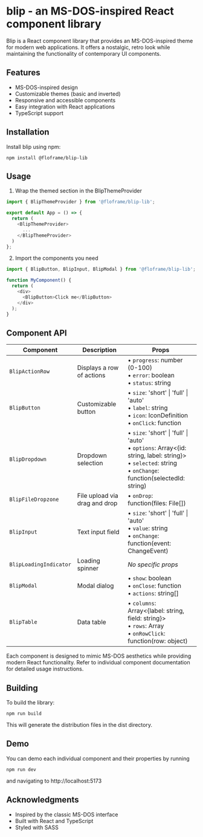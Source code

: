 # blip - an MS-DOS-inspired React component library

Blip is a React component library that provides an MS-DOS-inspired theme for modern web applications. 
It offers a nostalgic, retro look while maintaining the functionality of contemporary UI components.

## Features

- MS-DOS-inspired design
- Customizable themes (basic and inverted)
- Responsive and accessible components
- Easy integration with React applications
- TypeScript support

## Installation

Install blip using npm:

    npm install @floframe/blip-lib

## Usage

1. Wrap the themed section in the BlipThemeProvider

```typescript jsx
import { BlipThemeProvider } from '@floframe/blip-lib';

export default App = () => {
  return (
    <BlipThemeProvider>
      ...
    </BlipThemeProvider>
  )
};
```

2. Import the components you need

```typescript jsx
import { BlipButton, BlipInput, BlipModal } from '@floframe/blip-lib';

function MyComponent() {
  return (
    <div>
      <BlipButton>Click me</BlipButton>
    </div>
  );
}
```

## Component API

| Component              | Description                   | Props                                                                                                                                                          |
|------------------------|-------------------------------|----------------------------------------------------------------------------------------------------------------------------------------------------------------|
| `BlipActionRow`        | Displays a row of actions     | • `progress`: number (0-100)<br>• `error`: boolean<br>• `status`: string                                                                                       |
| `BlipButton`           | Customizable button           | • `size`: 'short' \| 'full' \| 'auto'<br>• `label`: string<br>• `icon`: IconDefinition<br>• `onClick`: function                                                |
| `BlipDropdown`         | Dropdown selection            | • `size`: 'short' \| 'full' \| 'auto'<br>• `options`: Array<{id: string, label: string}><br>• `selected`: string<br>• `onChange`: function(selectedId: string) |
| `BlipFileDropzone`     | File upload via drag and drop | • `onDrop`: function(files: File[])                                                                                                                            |
| `BlipInput`            | Text input field              | • `size`: 'short' \| 'full' \| 'auto'<br>• `value`: string<br>• `onChange`: function(event: ChangeEvent)                                                       |
| `BlipLoadingIndicator` | Loading spinner               | *No specific props*                                                                                                                                            |
| `BlipModal`            | Modal dialog                  | • `show`: boolean<br>• `onClose`: function<br>• `actions`: string[]                                                                                            |
| `BlipTable`            | Data table                    | • `columns`: Array<{label: string, field: string}><br>• `rows`: Array<object><br>• `onRowClick`: function(row: object)                                         |

Each component is designed to mimic MS-DOS aesthetics while providing modern React functionality. Refer to individual component documentation for detailed usage instructions.

## Building

To build the library:

    npm run build

This will generate the distribution files in the dist directory.

## Demo

You can demo each individual component and their properties by running 

    npm run dev

and navigating to http://localhost:5173


## Acknowledgments

- Inspired by the classic MS-DOS interface
- Built with React and TypeScript
- Styled with SASS